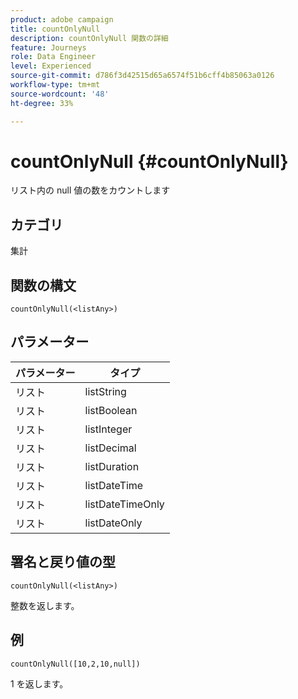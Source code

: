```yaml
---
product: adobe campaign
title: countOnlyNull
description: countOnlyNull 関数の詳細
feature: Journeys
role: Data Engineer
level: Experienced
source-git-commit: d786f3d42515d65a6574f51b6cff4b85063a0126
workflow-type: tm+mt
source-wordcount: '48'
ht-degree: 33%

---
```


# countOnlyNull {#countOnlyNull}

リスト内の null 値の数をカウントします

## カテゴリ

集計

## 関数の構文

`countOnlyNull(<listAny>)`

## パラメーター

| パラメーター | タイプ |
|-----------|------------------|
| リスト | listString |
| リスト | listBoolean |
| リスト | listInteger |
| リスト | listDecimal |
| リスト | listDuration |
| リスト | listDateTime |
| リスト | listDateTimeOnly |
| リスト | listDateOnly |

## 署名と戻り値の型

`countOnlyNull(<listAny>)`

整数を返します。

## 例

`countOnlyNull([10,2,10,null])`

1 を返します。
